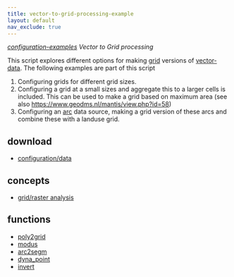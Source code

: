 ```yaml
---
title: vector-to-grid-processing-example
layout: default
nav_exclude: true
---
```

*[configuration-examples](configuration-examples) Vector to Grid processing*

This script explores different options for making [grid](grid) versions of [vector-data](vector-data). The following examples are part of this script

1. Configuring grids for different grid sizes.
2. Configuring a grid at a small sizes and aggregate this to a larger cells is included. This can be used to make a grid based on maximum area (see also <https://www.geodms.nl/mantis/view.php?id=58>)
3. Configuring an [arc](arc) data source, making a grid version of these arcs and combine these with a landuse grid.

## download

- [configuration/data](https://www.geodms.nl/downloads/GeoDMS_Academy/geodms_academy_vector_2_grid_20210120.zip)

## concepts

- [grid/raster analysis](https://geogra.uah.es/patxi/gisweb/GISModule/GIST_Raster.htm)

## functions

- [poly2grid](poly2grid)
- [modus](modus)
- [arc2segm](arc2segm)
- [dyna_point](dyna_point)
- [invert](invert)